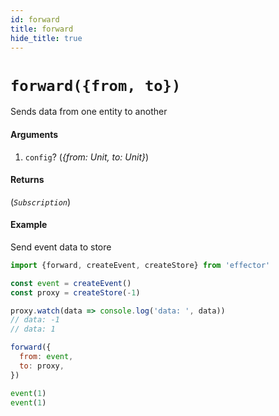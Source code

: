 ```yaml
---
id: forward
title: forward
hide_title: true
---
```


# `forward({from, to})`

Sends data from one entity to another

#### Arguments

1. `config`? (_{from: Unit<T>, to: Unit<T>}_)

#### Returns

(_`Subscription`_)

#### Example

Send event data to store

```js
import {forward, createEvent, createStore} from 'effector'

const event = createEvent()
const proxy = createStore(-1)

proxy.watch(data => console.log('data: ', data))
// data: -1
// data: 1

forward({
  from: event,
  to: proxy,
})

event(1)
event(1)
```
